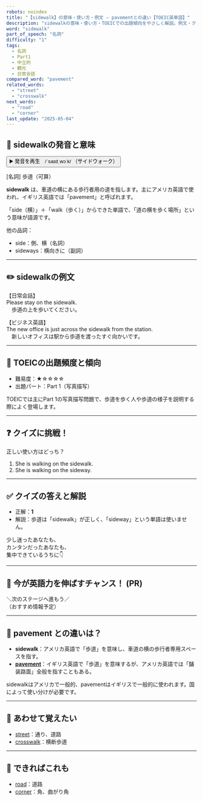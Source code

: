 ```yaml
---
robots: noindex
title: "【sidewalk】の意味・使い方・例文 ― pavementとの違い【TOEIC英単語】"
description: "sidewalkの意味・使い方・TOEICでの出題傾向をやさしく解説。例文・クイズ付きでpavementとの違いもわかりやすく学べます。"
word: "sidewalk"
part_of_speech: "名詞"
difficulty: "1"
tags:
  - 名詞
  - Part1
  - 中立的
  - 観光
  - 日常会話
compared_word: "pavement"
related_words:
  - "street"
  - "crosswalk"
next_words:
  - "road"
  - "corner"
last_update: "2025-05-04"
---
```


## 🔰 sidewalkの発音と意味

<button class="play-audio" onclick="playTTS('sidewalk')">
  <span class="play-audio-main">
    ▶️ 発音を再生　/ˈsaɪdˌwɔːk/
  </span>
  <span class="play-audio-sub">
    （サイドウォーク）
  </span>
</button>

[名詞] 歩道（可算）

**sidewalk** は、車道の横にある歩行者用の道を指します。主にアメリカ英語で使われ、イギリス英語では「pavement」と呼ばれます。

「side（横）」＋「walk（歩く）」からできた単語で、「道の横を歩く場所」という意味が語源です。

他の品詞：  
- side：側、横（名詞）
- sideways：横向きに（副詞）

---

## ✏️ sidewalkの例文

【日常会話】  
Please stay on the sidewalk.  
　歩道の上を歩いてください。

【ビジネス英語】  
The new office is just across the sidewalk from the station.  
　新しいオフィスは駅から歩道を渡ったすぐ向かいです。

---

## 🎯 TOEICの出題頻度と傾向

- 難易度：★☆☆☆☆
- 出題パート：Part 1（写真描写）

TOEICでは主にPart 1の写真描写問題で、歩道を歩く人や歩道の様子を説明する際によく登場します。

---

## ❓ クイズに挑戦！

正しい使い方はどっち？

1. She is walking on the sidewalk.  
2. She is walking on the sideway.

---

## ✅ クイズの答えと解説

- 正解：**1**
- 解説：歩道は「sidewalk」が正しく、「sideway」という単語は使いません。

少し迷ったあなたも、  
カンタンだったあなたも、  
集中できているうちに👇️

---

## 🚀 今が英語力を伸ばすチャンス！ (PR)

<div class="info-center">
＼次のステージへ進もう／<br>  
（おすすめ情報予定）
</div>

---

## 🤔  pavement との違いは？

- **sidewalk**：アメリカ英語で「歩道」を意味し、車道の横の歩行者専用スペースを指す。
- **[pavement](/word/pavement)**：イギリス英語で「歩道」を意味するが、アメリカ英語では「舗装路面」全般を指すこともある。

sidewalkはアメリカで一般的、pavementはイギリスで一般的に使われます。国によって使い分けが必要です。

---

## 🧩 あわせて覚えたい

- [street](/word/street)：通り、道路
- [crosswalk](/word/crosswalk)：横断歩道

---

## 📖 できればこれも

- [road](/word/road)：道路
- [corner](/word/corner)：角、曲がり角

<!-- cvid: aid38_bid07 -->
